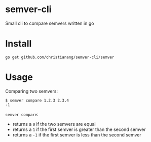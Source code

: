 # semver-cli
Small cli to compare semvers written in go

# Install

```
go get github.com/christianang/semver-cli/semver
```

# Usage

Comparing two semvers:

```
$ semver compare 1.2.3 2.3.4
-1
```

`semver compare`:
- returns a `0` if the two semvers are equal
- returns a `1` if the first semver is greater than the second semver
- returns a `-1` if the first semver is less than the second semver
